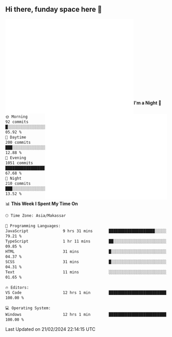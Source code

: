 ## Hi there, funday space here 🚀

<img align="left" width="400" alt="🌞" src="https://raw.githubusercontent.com/fhasnur/fhasnur/master/general.svg?token=ATQS65TR7ETTG5RLJUDIDBLBN34HE">
<img align="right" width="380" alt="🌞" src="https://raw.githubusercontent.com/fhasnur/fhasnur/master/statistics.svg?token=ATQS65TR7ETTG5RLJUDIDBLBN34HE">

<br><br><br><br><br><br><br><br><br><br><br><br><br><br>

<!--START_SECTION:waka-->
**I'm a Night 🦉** 

```text
🌞 Morning                92 commits          █░░░░░░░░░░░░░░░░░░░░░░░░   05.92 % 
🌆 Daytime                200 commits         ███░░░░░░░░░░░░░░░░░░░░░░   12.88 % 
🌃 Evening                1051 commits        █████████████████░░░░░░░░   67.68 % 
🌙 Night                  210 commits         ███░░░░░░░░░░░░░░░░░░░░░░   13.52 % 
```


📊 **This Week I Spent My Time On** 

```text
🕑︎ Time Zone: Asia/Makassar

💬 Programming Languages: 
JavaScript               9 hrs 31 mins       ████████████████████░░░░░   79.21 % 
TypeScript               1 hr 11 mins        ██░░░░░░░░░░░░░░░░░░░░░░░   09.85 % 
HTML                     31 mins             █░░░░░░░░░░░░░░░░░░░░░░░░   04.37 % 
SCSS                     31 mins             █░░░░░░░░░░░░░░░░░░░░░░░░   04.31 % 
Text                     11 mins             ░░░░░░░░░░░░░░░░░░░░░░░░░   01.65 % 

🔥 Editors: 
VS Code                  12 hrs 1 min        █████████████████████████   100.00 % 

💻 Operating System: 
Windows                  12 hrs 1 min        █████████████████████████   100.00 % 
```


 Last Updated on 21/02/2024 22:14:15 UTC
<!--END_SECTION:waka-->

